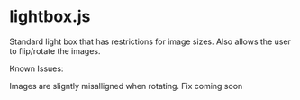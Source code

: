 lightbox.js
===========

Standard light box that has restrictions for image sizes. Also allows the user to flip/rotate the images.

Known Issues:

Images are sligntly misalligned when rotating. Fix coming soon
